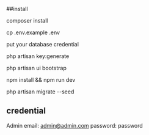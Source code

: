 ##install

composer install

cp .env.example .env

put your database credential

php artisan key:generate

php artisan ui bootstrap

npm install && npm run dev

php artisan migrate --seed 

## credential
Admin
email: admin@admin.com
password: password
